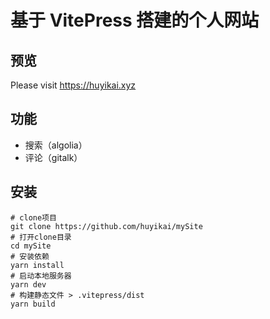 # 基于 VitePress 搭建的个人网站

## 预览

Please visit  https://huyikai.xyz

## 功能

- 搜索（algolia）
- 评论（gitalk）

## 安装

```shell
# clone项目
git clone https://github.com/huyikai/mySite
# 打开clone目录
cd mySite
# 安装依赖
yarn install
# 启动本地服务器
yarn dev
# 构建静态文件 > .vitepress/dist
yarn build
```

